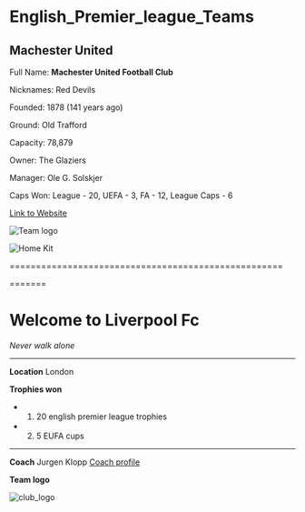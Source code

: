 # English_Premier_league_Teams
## Machester United

Full Name: **Machester United Football Club**

Nicknames: Red Devils

Founded: 1878 (141 years ago)

Ground: Old Trafford

Capacity: 78,879

Owner: The Glaziers

Manager: Ole G. Solskjer

Caps Won: League - 20, UEFA - 3, FA - 12, League Caps - 6

[Link to Website](https://www.manutd.com/)

![Team logo](https://banner2.kisspng.com/20171220/eke/manchester-united-logo-png-5a3a1f6433c440.0174552615137585642122447.jpg)

![Home Kit](https://encrypted-tbn0.gstatic.com/images?q=tbn:ANd9GcTVu-oEVaaSoU07lITjcIWq14kp0yYadUVTz8L1-fOz44fM8VHN)


====================================================

=======
# Welcome to Liverpool Fc
*Never walk alone*
***

**Location**
London 

**Trophies won**
* 1) 20 english premier league trophies
* 2) 5 EUFA cups
---

**Coach**
Jurgen Klopp 
[Coach profile](https://en.wikipedia.org/wiki/J%C3%BCrgen_Klopp)

**Team logo**

![club_logo](https://i.pinimg.com/originals/df/d0/e2/dfd0e2751d4861f44241a82043dc958e.png)
